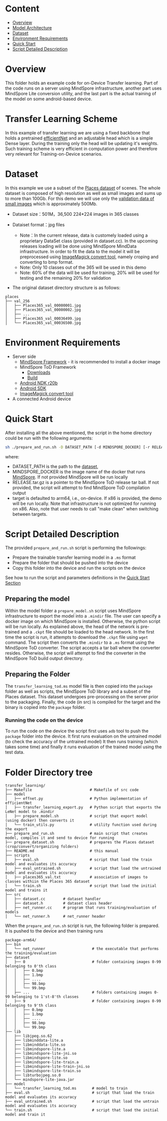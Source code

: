 # Content

<!-- TOC -->

- [Overview](#overview)
- [Model Architecture](#model-architecture)
- [Dataset](#dataset)
- [Environment Requirements](#environment-requirements)
- [Quick Start](#quick-start)
- [Script Detailed Description](#script-detailed-description)

<!-- /TOC -->

# Overview

This folder holds an example code for on-Device Transfer learning. Part of the code runs on a server using MindSpore infrastructure, another part uses MindSpore Lite conversion utility, and the last part is the actual training of the model on some android-based device.

# Transfer Learning Scheme

In this example of transfer learning we are using a fixed backbone that holds a pretrained [efficientNet](https://arxiv.org/abs/1905.11946) and an adjustable head which is a simple Dense layer. During the training only the head will be updating it's weights. Such training scheme is very efficient in computation power and therefore very relevant for Training-on-Device scenarios.

# Dataset

In this example we use a subset of the [Places dataset](http://places2.csail.mit.edu/) of scenes.
The whole dataset is composed of high resolution as well as small images and sums up to more than 100Gb.
For this demo we will use only the [validation data of small images](http://places2.csail.mit.edu/download.html) which is approximately 500Mb.

- Dataset size：501M，36,500 224*224 images in 365 classes
- Dataiset format：jpg files
    - Note：In the current release, data is customely loaded using a proprietary DataSet class (provided in dataset.cc). In the upcoming releases loading will be done using MindSpore MindData infrastructure. In order to fit the data to the model it will be preprocessed using [ImageMagick convert tool](https://imagemagick.org/), namely croping and converting to bmp format.
    - Note: Only 10 classes out of the 365 will be used in this demo
    - Note: 60% of the data will be used for training, 20% will be used for testing and the remaining 20% for validation

- The original dataset directory structure is as follows:

```text
places
├── val_256
│   ├── Places365_val_00000001.jpg
│   ├── Places365_val_00000002.jpg
│   ├── ...
│   ├── Places365_val_00036499.jpg
│   └── Places365_val_00036500.jpg
```

# Environment Requirements

- Server side
    - [MindSpore Framework](https://www.mindspore.cn/install/en) - it is recommended to install a docker image
    - MindSpore ToD Framework
        - [Downloads](https://www.mindspore.cn/lite/docs/en/r1.8/use/downloads.html)
        - [Build](https://www.mindspore.cn/lite/docs/en/r1.8/use/build.html)
    - [Android NDK r20b](https://dl.google.com/android/repository/android-ndk-r20b-linux-x86_64.zip)
    - [Android SDK](https://developer.android.com/studio?hl=zh-cn#cmdline-tools)
    - [ImageMagick convert tool](https://imagemagick.org/)
- A connected Android device

# Quick Start

After installing all the above mentioned, the script in the home directory could be run with the following arguments:

```bash
sh ./prepare_and_run.sh -D DATASET_PATH [-d MINDSPORE_DOCKER] [-r RELEASE.tar.gz] [-t arm64|x86]
```

where:

- DATASET_PATH is the path to the [dataset](#dataset),
- MINDSPORE_DOCKER is the image name of the docker that runs [MindSpore](#environment-requirements). If not provided MindSpore will be run locally
- RELEASE.tar.gz is a pointer to the MindSpore ToD release tar ball. If not provided, the script will attempt to find MindSpore ToD compilation output
- target is defaulted to arm64, i.e., on-device. If x86 is provided, the demo will be run locally. Note that infrastructure is not optimized for running on x86. Also, note that user needs to call "make clean" when switching between targets.

# Script Detailed Description

The provided `prepare_and_run.sh` script is performing the followings:

- Prepare the trainable transfer learning model in a `.ms` format
- Prepare the folder that should be pushed into the device
- Copy this folder into the device and run the scripts on the device

See how to run the script and parameters definitions in the [Quick Start Section](#quick-start)

## Preparing the model

Within the model folder a `prepare_model.sh` script uses MindSpore infrastructure to export the model into a `.mindir` file. The user can specify a docker image on which MindSpore is installed. Otherwise, the python script will be run locally. As explained above, the head of the network is pre-trained and a `.ckpt` file should be loaded to the head network. In the first time the script is run, it attempts to download the `.ckpt` file using `wget` command.
The script then converts the `.mindir` to a `.ms` format using the MindSpore ToD converter.
The script accepts a tar ball where the converter resides. Otherwise, the script will attempt to find the converter in the MindSpore ToD build output directory.

## Preparing the Folder

The `transfer_learning_tod.ms` model file is then copied into the `package` folder as well as scripts, the MindSpore ToD library and a subset of the Places dataset. This dataset undergoes pre-processing on the server prior to the packaging.
Finally, the code (in src) is compiled for the target and the binary is copied into the `package` folder.

### Running the code on the device

To run the code on the device the script first uses `adb` tool to push the `package` folder into the device.
It first runs evaluation on the untrained model (to check the accuracy of the untrained model)
It then runs training (which takes some time) and finally it runs evaluation of the trained model using the test data.

# Folder Directory tree

```text
transfer_learning/
├── Makefile                          # Makefile of src code
├── model
│   ├── effnet.py                     # Python implementation of efficientNet
│   ├── transfer_learning_export.py   # Python script that exports the LeNet model to .mindir
│   ├── prepare_model.sh              # script that export model (using docker) then converts it
│   └── train_utils.py                # utility function used during the export
├── prepare_and_run.sh                # main script that creates model, compiles it and send to device for running
├── prepare_dataset.sh                # prepares the Places dataset (crop/convert/organizing folders)
├── README.md                         # this manual
├── scripts
│   ├── eval.sh                       # script that load the train model and evaluates its accuracy
│   ├── eval_untrained.sh             # script that load the untrained model and evaluates its accuracy
│   ├── places365_val.txt             # association of images to classes withiin the Places 365 dataset
│   └── train.sh                      # script that load the initial model and trains it
├── src
│   ├── dataset.cc        # dataset handler
│   ├── dataset.h         # dataset class header
│   ├── net_runner.cc     # program that runs training/evaluation of models
│   └── net_runner.h      # net_runner header
```

When the `prepare_and_run.sh` script is run, the following folder is prepared. It is pushed to the device and then training runs

```text
package-arm64/
├── bin
│   └── net_runner                     # the executable that performs the training/evaluation
├── dataset
│   ├── 0                              # folder containing images 0-99 belonging to 0'th class
│   │   ├── 0.bmp
│   │   ├── 1.bmp
│   │   ├── ....
│   │   ├── 98.bmp
│   │   └── 99.bmp
│   ├── ...                            # folders containing images 0-99 belonging to 1'st-8'th classes
│   ├── 9                              # folder containing images 0-99 belonging to 9'th class
│   │   ├── 0.bmp
│   │   ├── 1.bmp
│   │   ├── ....
│   │   ├── 98.bmp
│   │   └── 99.bmp
├── lib
│   ├── libjpeg.so.62
│   ├── libminddata-lite.a
│   ├── libminddata-lite.so
│   ├── libmindspore-lite.a
│   ├── libmindspore-lite-jni.so
│   ├── libmindspore-lite.so
│   ├── libmindspore-lite-train.a
│   ├── libmindspore-lite-train-jni.so
│   ├── libmindspore-lite-train.so
│   ├── libturbojpeg.so.0
│   └── mindspore-lite-java.jar
├── model
│   └── transfer_learning_tod.ms       # model to train
├── eval.sh                            # script that load the train model and evaluates its accuracy
├── eval_untrained.sh                  # script that load the untrain model and evaluates its accuracy
└── train.sh                           # script that load the initial model and train it
```
